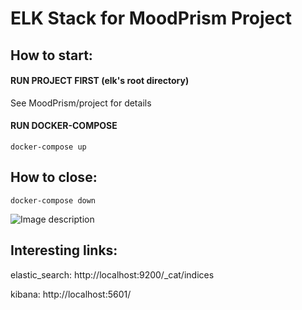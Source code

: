 # ELK Stack for MoodPrism Project

## How to start:

#### RUN PROJECT FIRST (elk's root directory)
See MoodPrism/project for details

#### RUN DOCKER-COMPOSE 
```
docker-compose up
```
## How to close:
```
docker-compose down
```

![Image description](https://imgur.com/a/RmwJzWg)

## Interesting links:

elastic_search:
http://localhost:9200/_cat/indices

kibana:
http://localhost:5601/

